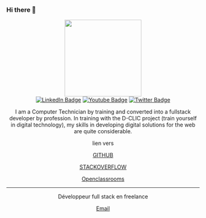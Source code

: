 ### Hi there 👋

<!--
**Roch-com/Roch-com** is a ✨ _special_ ✨ repository because its `README.md` (this file) appears on your GitHub profile.

Here are some ideas to get you started:

- 🔭 I’m currently working on ...
- 🌱 I’m currently learning ...
- 👯 I’m looking to collaborate on ...
- 🤔 I’m looking for help with ...
- 💬 Ask me about ...
- 📫 How to reach me: ...
- 😄 Pronouns: ...
- ⚡ Fun fact: ...
-->
<div id="header" align="center">
  <img src="https://avatars.githubusercontent.com/u/84338445?s=400&u=95a3c36ff58312a03bd056dc4f6023e9fb34e8bf&v=4" width="200" />
</div>
<div align="center" id="badges">
  <a href="https://www.linkedin.com/in/rochambeau-witta-474a84216/"><img src="https://img.shields.io/badge/LinkedIn-blue?style=for-the-badge&logo=linkedin&logoColor=white" alt="LinkedIn Badge"/></a>
  <a href="https://www.youtube.com/channel/UCm4wtB-0oxRIINgRiBpsw3A"><img src="https://img.shields.io/badge/YouTube-red?style=for-the-badge&logo=youtube&logoColor=white" alt="Youtube Badge"/></a>
  <a href="https://twitter.com/RochambeauWitta"><img src="https://img.shields.io/badge/Twitter-blue?style=for-the-badge&logo=twitter&logoColor=white" alt="Twitter Badge"/></a>
</div>
<div align="center">
  <p>I am a Computer Technician by training and converted into a fullstack developer by profession.
  In training with the D-CLIC project (train yourself in digital technology), my skills in developing digital solutions for the     web   are quite considerable.</p>
</div>
<div align="center">
    <div>
        <p>lien vers</p>
        <p><a href="https://github.com/Roch-com">GITHUB</a></p>
        <p><a href="https://stackoverflow.com/users/17997963/rochambeau-witta">STACKOVERFLOW</a></p>
        <p><a href="https://openclassrooms.com/fr/members/1z469lvngkq7">Openclassrooms</a></p>
     </div>
  <hr>
     <div class="me"><p>Développeur full stack en freelance</p>
        <p><a href="mailto:wittarochambeau@gmail.com">Email</a></p>
    </div>
</div>


